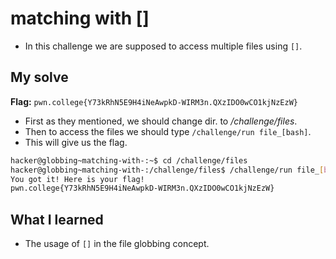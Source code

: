 # matching with []
- In this challenge we are supposed to access multiple files using `[]`.

## My solve
**Flag:** `pwn.college{Y73kRhN5E9H4iNeAwpkD-WIRM3n.QXzIDO0wCO1kjNzEzW}`

- First as they mentioned, we should change dir. to */challenge/files*.
- Then to access the files we should type `/challenge/run file_[bash]`.
- This will give us the flag.
```bash
hacker@globbing~matching-with-:~$ cd /challenge/files
hacker@globbing~matching-with-:/challenge/files$ /challenge/run file_[bash]
You got it! Here is your flag!
pwn.college{Y73kRhN5E9H4iNeAwpkD-WIRM3n.QXzIDO0wCO1kjNzEzW}
```

## What I learned
- The usage of `[]` in the file globbing concept.

